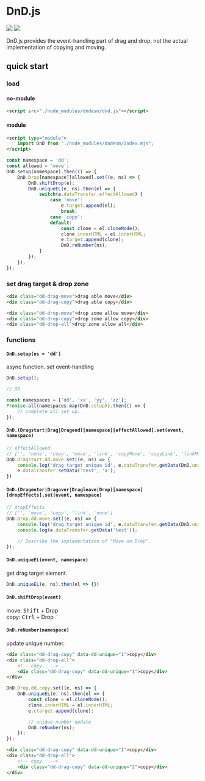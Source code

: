 # DnD.js

![](https://img.shields.io/static/v1?label=LICENSE&message=MIT&color=informational)
![](https://img.shields.io/static/v1?label=TYPE&message=module&color=blue)


DnD.js provides the event-handling part of drag and drop, not the actual implementation of copying and moving.

## quick start

### load
#### no-module

```html
<script src="./node_modules/dndesm/dnd.js"></script>
```

#### module

```html
<script type="module">
	import DnD from "./node_modules/dndesm/index.mjs";
</script>
```

```js
const namespace = 'dd';
const allowed = 'move';
DnD.setup(namespace).then(() => {
	DnD.Drop[namespace][allowed].set((e, ns) => {
		DnD.shiftDrop(e);
		DnD.uniqueEL(e, ns).then(el => {
			switch(e.dataTransfer.effectAllowed) {
				case 'move':
					e.target.append(el);
					break;
				case 'copy':
				default:
					const clone = el.cloneNode();
					clone.innerHTML = el.innerHTML;
					e.target.append(clone);
					DnD.reNumber(ns);
			}
		});
	});
});
```

### set drag target & drop zone

```html
<div class="dd-drag-move">drag able move</div>
<div class="dd-drag-copy">drag able copy</div>

<div class="dd-drop-move">drop zone allow move</div>
<div class="dd-drop-copy">drop zone allow copy</div>
<div class="dd-drop-all">drop zone allow all</div>
```

### functions

#### `DnD.setup(ns = 'dd')`
async function.
set event-handling

```js
DnD.setup();

// OR

const namespaces = ['dd', 'xx', 'yy', 'zz'];
Promise.all(namespaces.map(DnD.setup)).then(() => {
	// complete all set up.
});
```

#### `DnD.(Dragstart|Drag|Dragend)[namespace][effectAllowed].set(event, namespace)`

```js
// effectAllowed
// ['', 'none', 'copy', 'move', 'link', 'copyMove', 'copyLink', 'linkMove', 'all'];
DnD.Dragstart.dd.move.set((e, ns) => {
	console.log('drag target unique id', e.dataTransfer.getData(DnD.unique));
	e.dataTransfer.setData('test', 'a');
})
```

#### `DnD.(Dragenter|Dragover|Dragleave|Drop)[namespace][dropEffects].set(event, namespace)`
```js
// dropEffects
// ['', 'move', 'copy', 'link', 'none']
DnD.Drop.dd.move.set((e, ns) => {
	console.log('drag target unique id', e.dataTransfer.getData(DnD.unique));
	console.log(e.dataTransfer.getData('test'));

	// Describe the implementation of "Move on Drop".
});
```

#### `DnD.uniqueEL(event, namespace)`
get drag target element.

```js
DnD.uniqueEL(e, ns).then(el => {})
```

#### `DnD.shiftDrop(event)`
move: <kbd>Shift</kbd> + Drop  
copy: <kbd>Ctrl</kbd> + Drop

#### `DnD.reNumber(namespace)`
update unique number.

```html
<div class="dd-drag-copy" data-dd-unique="1">copy</div>
<div class="dd-drop-all">
	<!-- copy.  -->
	<div class="dd-drag-copy" data-dd-unique="1">copy</div>
</div>
```

```js
DnD.Drop.dd.copy.set((e, ns) => {
	DnD.uniqueEL(e, ns).then(el => {
		const clone = el.cloneNode();
		clone.innerHTML = el.innerHTML;
		e.ctarget.append(clone);

		// unique number update
		DnD.reNumber(ns);
	});
});
```

```html
<div class="dd-drag-copy" data-dd-unique="1">copy</div>
<div class="dd-drop-all">
	<!-- copy.  -->
	<div class="dd-drag-copy" data-dd-unique="2">copy</div>
</div>
```